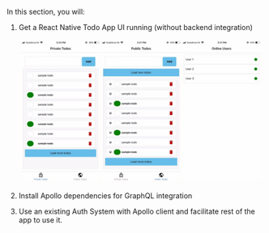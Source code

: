In this section, you will:

1. Get a React Native Todo App UI running (without backend integration) 
    
    ![image](../images/ui-boilerplate.jpeg)

2. Install Apollo dependencies for GraphQL integration
3. Use an existing Auth System with Apollo client and facilitate rest of the app to use it.

